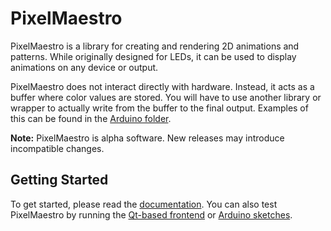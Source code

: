 # PixelMaestro
PixelMaestro is a library for creating and rendering 2D animations and patterns. While originally designed for LEDs, it can be used to display animations on any device or output.

PixelMaestro does not interact directly with hardware. Instead, it acts as a buffer where color values are stored. You will have to use another library or wrapper to actually write from the buffer to the final output. Examples of this can be found in the [Arduino folder](arduino).

**Note:** PixelMaestro is alpha software. New releases may introduce incompatible changes.

## Getting Started
To get started, please read the [documentation](docs/README.md). You can also test PixelMaestro by running the [Qt-based frontend](gui/README.md) or [Arduino sketches](arduino).
